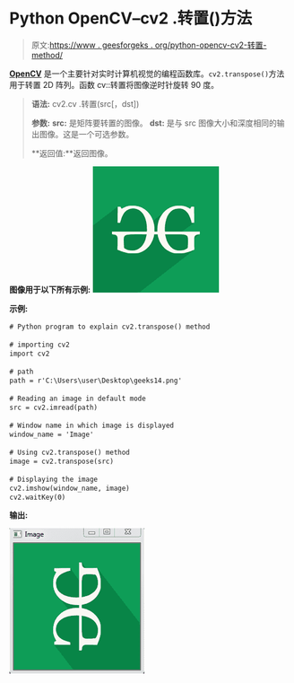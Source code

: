# Python OpenCV–cv2 .转置()方法

> 原文:[https://www . geesforgeks . org/python-opencv-cv2-转置-method/](https://www.geeksforgeeks.org/python-opencv-cv2-transpose-method/)

**[OpenCV](https://www.geeksforgeeks.org/opencv-python-tutorial/)** 是一个主要针对实时计算机视觉的编程函数库。`cv2.transpose()`方法用于转置 2D 阵列。函数 cv::转置将图像逆时针旋转 90 度。

> **语法:** cv2.cv .转置(src[，dst])
> 
> **参数:**
> **src:** 是矩阵要转置的图像。
> **dst:** 是与 src 图像大小和深度相同的输出图像。这是一个可选参数。
> 
> **返回值:**返回图像。

**图像用于以下所有示例:**
![](img/c8773af5d93591c46b33a4bf4342545d.png)

**示例:**

```
# Python program to explain cv2.transpose() method

# importing cv2
import cv2

# path
path = r'C:\Users\user\Desktop\geeks14.png'

# Reading an image in default mode
src = cv2.imread(path)

# Window name in which image is displayed
window_name = 'Image'

# Using cv2.transpose() method
image = cv2.transpose(src)

# Displaying the image
cv2.imshow(window_name, image)
cv2.waitKey(0)
```

**输出:**

![](img/37bfdc004186a4b85b1a69c6f7d56f1f.png)